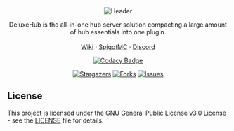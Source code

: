 <div align="center">
  <img src="https://i.imgur.com/sJafO6B.png" alt="Header">
  <p align="center">
    DeluxeHub is the all-in-one hub server solution compacting a large amount of hub essentials into one plugin.
    <br />
    <br />
    <a href="https://wiki.lewisdev.fun/free-resources/deluxehub">Wiki</a>
    ·
    <a href="https://www.spigotmc.org/resources/49425/">SpigotMC</a>
    ·
    <a href="https://discord.lewisdev.fun">Discord</a>
  
  [![Codacy Badge](https://api.codacy.com/project/badge/Grade/0daefdcd09d14086b2f96934d283371e)](https://www.codacy.com/manual/ItsLewizzz/DeluxeHub?utm_source=github.com&amp;utm_medium=referral&amp;utm_content=ItsLewizzz/DeluxeHub&amp;utm_campaign=Badge_Grade)
  </p>

[![Stargazers][stars-shield]][stars-url]
    [![Forks][forks-shield]][forks-url]
    [![Issues][issues-shield]][issues-url]

</div>

## License

This project is licensed under the GNU General Public License v3.0 License - see the [LICENSE](LICENSE) file for details.

<!-- MARKDOWN LINKS & IMAGES -->
[forks-shield]: https://img.shields.io/github/forks/ItsLewizzz/DeluxeHub.svg?style=for-the-badge
[forks-url]: https://github.com/ItsLewizzz/DeluxeHub/network/members
[stars-shield]: https://img.shields.io/github/stars/ItsLewizzz/DeluxeHub.svg?style=for-the-badge
[stars-url]: https://github.com/ItsLewizzz/DeluxeHub/stargazers
[issues-shield]: https://img.shields.io/github/issues/ItsLewizzz/DeluxeHub.svg?style=for-the-badge
[issues-url]: https://github.com/ItsLewizzz/DeluxeHub/issues
